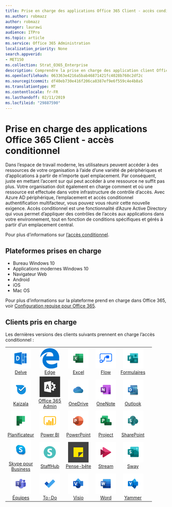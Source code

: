 ```yaml
---
title: Prise en charge des applications Office 365 Client - accès conditionnel
ms.author: robmazz
author: robmazz
manager: laurawi
audience: ITPro
ms.topic: article
ms.service: Office 365 Administration
localization_priority: None
search.appverid:
- MET150
ms.collection: Strat_O365_Enterprise
description: Comprendre la prise en charge des application client Office 365 pour l’accès conditionnel
ms.openlocfilehash: 063363e4216a5bab46871421fc4028b760c2df2c
ms.sourcegitcommit: df40eb730e416f206ca8387ef9e6f559c4e4b8a5
ms.translationtype: MT
ms.contentlocale: fr-FR
ms.lasthandoff: 02/11/2019
ms.locfileid: "29887590"
---
```

# <a name="office-365-client-app-support---conditional-access"></a>Prise en charge des applications Office 365 Client - accès conditionnel

Dans l’espace de travail moderne, les utilisateurs peuvent accéder à des ressources de votre organisation à l’aide d’une variété de périphériques et d’applications à partir de n’importe quel emplacement. Par conséquent, juste en mettant l’accent sur qui peut accéder à une ressource ne suffit pas plus. Votre organisation doit également en charge comment et où une ressource est effectuée dans votre infrastructure de contrôle d’accès. Avec Azure AD périphérique, l’emplacement et accès conditionnel authentification multifacteur, vous pouvez vous réunir cette nouvelle exigence. Accès conditionnel est une fonctionnalité d’Azure Active Directory qui vous permet d’appliquer des contrôles de l’accès aux applications dans votre environnement, tout en fonction de conditions spécifiques et gérés à partir d’un emplacement central. 

Pour plus d’informations sur [l’accès conditionnel](https://docs.microsoft.com/azure/active-directory/conditional-access/).

## <a name="supported-platforms"></a>Plateformes prises en charge

 - Bureau Windows 10
 - Applications modernes Windows 10
 - Navigateur Web
 - Android
 - iOS
 - Mac OS

Pour plus d’informations sur la plateforme prend en charge dans Office 365, voir [Configuration requise pour Office 365](https://products.office.com/office-system-requirements).

## <a name="supported-clients"></a>Clients pris en charge

Les dernières versions des clients suivants prennent en charge l’accès conditionnel :

| | | | | | |
|:---:|:---:|:---:|:---:|:---:|:---:|
| ![Entrer l’icône](media/o365-delve-64x64.png) <br> [Delve](https://products.office.com/business/intelligent-search) | ![Icône Edge](media/o365-edge-64x64.png) <br> [Edge](https://www.microsoft.com/windows/microsoft-edge) | ![Icône Excel](media/o365-excel-64x64.png) <br> [Excel](https://products.office.com/excel) | ![Icône de flux](media/o365-flow-64x64.png) <br> [Flow](https://flow.microsoft.com) | ![Icône de formulaires](media/o365-forms-64x64.png) <br> [Formulaires](https://flow.microsoft.com/connectors/shared_microsoftforms/microsoft-forms/) |
| ![Icône Kaizala](media/o365-kaizala-64x64.png) <br> [Kaizala](https://products.office.com/en/business/microsoft-kaizala) | ![Icône d’administration d’Office 365](media/o365-o365admin-64x64.png) <br> [Office 365 <br> Admin](https://products.office.com/business/manage-office-365-admin-app) | ![OneDrive entreprise icône](media/o365-OneDrive-64x64.png) <br> [OneDrive](https://products.office.com/onedrive-for-business/online-cloud-storage) | ![Icône OneNote](media/o365-OneNote-64x64.png) <br> [OneNote](https://products.office.com/onenote) | ![Icône Outlook](media/o365-outlook-64x64.png) <br> [Outlook](https://products.office.com/outlook) |
| ![Icône du planificateur](media/o365-planner-64x64.png) <br> [Planificateur](https://products.office.com/business/task-management-software) | ![Icône PowerBI](media/o365-powerbi-64x64.png) <br> [Power BI](https://powerbi.microsoft.com) | ![Icône PowerPoint](media/o365-powerpoint-64x64.png) <br> [PowerPoint](https://products.office.com/powerpoint) | ![Icône de projet](media/o365-project-64x64.png) <br> [Project](https://products.office.com/project) | ![Icône SharePoint](media/o365-sharepoint-64x64.png) <br> [SharePoint](https://products.office.com/sharepoint) 
| ![Skype pour entreprise icône](media/o365-skypeforbusiness-64x64.png) <br> [Skype pour <br> Business](https://www.skype.com/business/) | ![Icône StaffHub](media/o365-staffhub-64x64.png) <br> [StaffHub](https://products.office.com/microsoft-staffhub/staff-scheduling-software) | ![Icône de Notes pense-bête](media/o365-stickynotes-64x64.png) <br> [Pense-bête](https://www.microsoft.com/p/microsoft-sticky-notes/9nblggh4qghw) | ![Icône de flux de données](media/o365-stream-64x64.png) <br> [Stream](https://stream.microsoft.com) | ![Icône de balancement](media/o365-sway-64x64.png) <br> [Sway](https://sway.com) 
| ![Icône d’équipes](media/o365-teams-64x64.png) <br> [Équipes](https://products.office.com/microsoft-teams/group-chat-software) | ![Icône des tâches](media/o365-todo-64x64.png) <br> [To-Do](https://todo.microsoft.com) | ![Icône Visio](media/o365-visio-64x64.png) <br> [Visio](https://products.office.com/visio/flowchart-software) | ![Icône Word](media/o365-word-64x64.png) <br> [Word](https://products.office.com/word) | ![Icône de Yammer](media/o365-yammer-64x64.png) <br> [Yammer](https://products.office.com/yammer/yammer-overview)